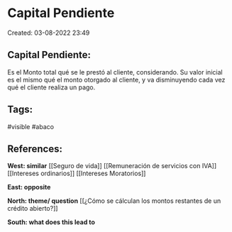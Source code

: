 # Capital Pendiente

Created: 03-08-2022 23:49

## <span class="pink"> **Capital Pendiente:** </span>
Es el Monto total qué se le prestó al cliente, considerando.
Su valor inicial es el mismo qué el monto otorgado al cliente, y va disminuyendo cada vez qué el cliente realiza un pago.

## <span class="orange"> **Tags:**</span>
<span class="tag"> #visible</span> <span class="tag"> #abaco</span> 

## <span class="green"> **References:**</span>
<span class="blue"> **West: similar** </span>
[[Seguro de vida]]
[[Remuneración de servicios con IVA]]
[[Intereses ordinarios]]
[[Intereses Moratorios]]

<span class="blue"> **East: opposite** </span>

<span class="blue"> **North: theme/ question** </span>
[[¿Cómo se cálculan los montos restantes de un crédito abierto?]]

<span class="blue"> **South: what does this lead to** </span>